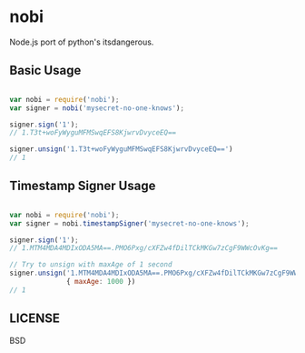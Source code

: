 nobi
====

Node.js port of python's itsdangerous.

## Basic Usage

```javascript

var nobi = require('nobi');
var signer = nobi('mysecret-no-one-knows');

signer.sign('1');
// 1.T3t+woFyWyguMFMSwqEFS8KjwrvDvyceEQ==

signer.unsign('1.T3t+woFyWyguMFMSwqEFS8KjwrvDvyceEQ==')
// 1
```

## Timestamp Signer Usage

```javascript

var nobi = require('nobi');
var signer = nobi.timestampSigner('mysecret-no-one-knows');

signer.sign('1');
// 1.MTM4MDA4MDIxODA5MA==.PMO6Pxg/cXFZw4fDilTCkMKGw7zCgF9WWcOvKg==

// Try to unsign with maxAge of 1 second
signer.unsign('1.MTM4MDA4MDIxODA5MA==.PMO6Pxg/cXFZw4fDilTCkMKGw7zCgF9WWcOvKg==',
              { maxAge: 1000 })
// 1
```

## LICENSE

BSD
